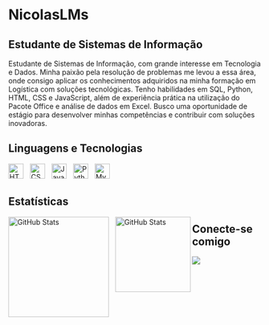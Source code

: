 # NicolasLMs

## Estudante de Sistemas de Informação

Estudante de Sistemas de Informação, com grande interesse em Tecnologia e Dados. Minha paixão pela resolução de problemas me levou a essa área, onde consigo aplicar os conhecimentos adquiridos na minha formação em Logística com soluções tecnológicas. Tenho habilidades em SQL, Python, HTML, CSS e JavaScript, além de experiência prática na utilização do Pacote Office e análise de dados em Excel. Busco uma oportunidade de estágio para desenvolver minhas competências e contribuir com soluções inovadoras.

##  Linguagens e Tecnologias

<img align="left" alt="HTML" title="HTML" width="30px" style="padding-right: 10px;" src="https://cdn.jsdelivr.net/gh/devicons/devicon@latest/icons/html5/html5-original.svg" />
<img align="left" alt="CSS" title="CSS" width="30px" style="padding-right: 10px;" src="https://cdn.jsdelivr.net/gh/devicons/devicon@latest/icons/css3/css3-original.svg" />
<img align="left" alt="JavaScript" title="JavaScript" width="30px" style="padding-right: 10px;" src="https://cdn.jsdelivr.net/gh/devicons/devicon@latest/icons/javascript/javascript-original.svg" />
<img align="left" alt="Python" title="Python" width="30px" style="padding-right: 10px;" src="https://cdn.jsdelivr.net/gh/devicons/devicon@latest/icons/python/python-original.svg" />
<img align="left" alt="MySql" title="MySql" width="30px" style="padding-right: 10px;" src="https://cdn.jsdelivr.net/gh/devicons/devicon@latest/icons/mysql/mysql-plain-wordmark.svg" />

<br/><br/>

##  Estatísticas

<p>
  <img align="left" alt="GitHub Stats" height="200" style="padding-right: 10px;" src="https://github-readme-stats.vercel.app/api?username=NicolasLMs&show_icons=true&theme=tokyonight&include_all_commits=true&locale=pt-br" />
  <img align="left" alt="GitHub Stats" height="150" src="https://github-readme-stats.vercel.app/api/top-langs/?username=NicolasLMs&theme=tokyonight&layout=compact&custom_title=Tecnologias&langs_count=9" />
</p>

##  Conecte-se comigo

<p>
  <a href="https://www.linkedin.com/in/nicolas-lopes-miranda/" target="_blank"><img src="https://img.shields.io/badge/-LinkedIn-%230077B5?style=for-the-badge&logo=linkedin&logoColor=white" target="_blank"></a>
</p>
